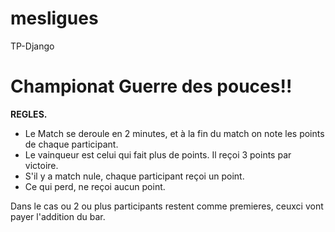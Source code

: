 # mesligues
TP-Django

# Championat Guerre des pouces!!

**REGLES.**
- Le Match se deroule en 2 minutes, et à la fin du match on note les points de chaque participant.
- Le vainqueur est celui qui fait plus de points. Il reçoi 3 points par victoire.
- S'il y a match nule, chaque participant reçoi un point.
- Ce qui perd, ne reçoi aucun point.

Dans le cas ou 2 ou plus participants restent comme premieres, ceuxci vont payer l'addition du bar.


